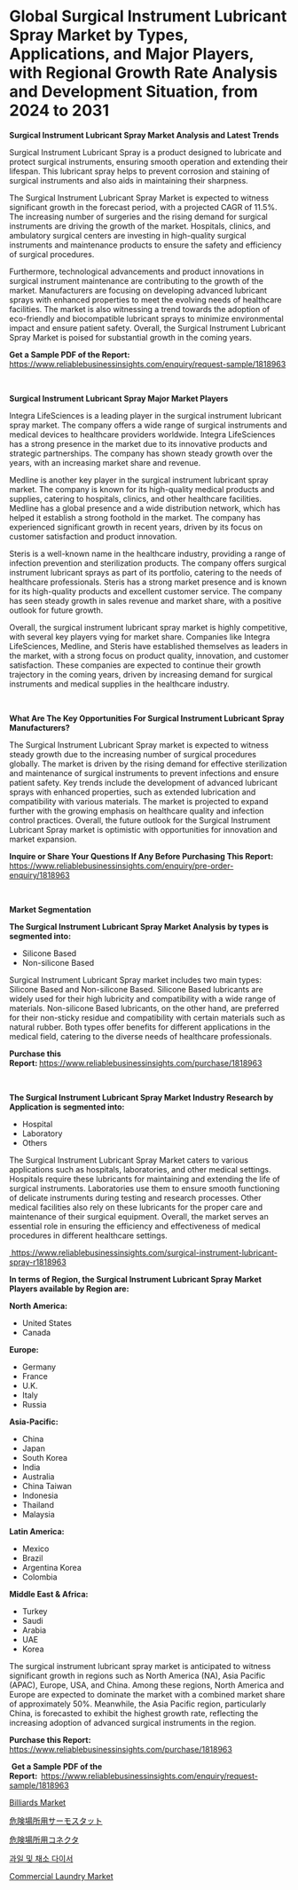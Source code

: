 <p><h1>Global Surgical Instrument Lubricant Spray Market by Types, Applications, and Major Players, with Regional Growth Rate Analysis and Development Situation, from 2024 to 2031</h1></p><p><strong>Surgical Instrument Lubricant Spray Market Analysis and Latest Trends</strong></p>
<p><p>Surgical Instrument Lubricant Spray is a product designed to lubricate and protect surgical instruments, ensuring smooth operation and extending their lifespan. This lubricant spray helps to prevent corrosion and staining of surgical instruments and also aids in maintaining their sharpness.</p><p>The Surgical Instrument Lubricant Spray Market is expected to witness significant growth in the forecast period, with a projected CAGR of 11.5%. The increasing number of surgeries and the rising demand for surgical instruments are driving the growth of the market. Hospitals, clinics, and ambulatory surgical centers are investing in high-quality surgical instruments and maintenance products to ensure the safety and efficiency of surgical procedures.</p><p>Furthermore, technological advancements and product innovations in surgical instrument maintenance are contributing to the growth of the market. Manufacturers are focusing on developing advanced lubricant sprays with enhanced properties to meet the evolving needs of healthcare facilities. The market is also witnessing a trend towards the adoption of eco-friendly and biocompatible lubricant sprays to minimize environmental impact and ensure patient safety. Overall, the Surgical Instrument Lubricant Spray Market is poised for substantial growth in the coming years.</p></p>
<p><strong>Get a Sample PDF of the Report:&nbsp;</strong> <a href="https://www.reliablebusinessinsights.com/enquiry/request-sample/1818963">https://www.reliablebusinessinsights.com/enquiry/request-sample/1818963</a></p>
<p>&nbsp;</p>
<p><strong>Surgical Instrument Lubricant Spray Major Market Players</strong></p>
<p><p>Integra LifeSciences is a leading player in the surgical instrument lubricant spray market. The company offers a wide range of surgical instruments and medical devices to healthcare providers worldwide. Integra LifeSciences has a strong presence in the market due to its innovative products and strategic partnerships. The company has shown steady growth over the years, with an increasing market share and revenue.</p><p>Medline is another key player in the surgical instrument lubricant spray market. The company is known for its high-quality medical products and supplies, catering to hospitals, clinics, and other healthcare facilities. Medline has a global presence and a wide distribution network, which has helped it establish a strong foothold in the market. The company has experienced significant growth in recent years, driven by its focus on customer satisfaction and product innovation.</p><p>Steris is a well-known name in the healthcare industry, providing a range of infection prevention and sterilization products. The company offers surgical instrument lubricant sprays as part of its portfolio, catering to the needs of healthcare professionals. Steris has a strong market presence and is known for its high-quality products and excellent customer service. The company has seen steady growth in sales revenue and market share, with a positive outlook for future growth.</p><p>Overall, the surgical instrument lubricant spray market is highly competitive, with several key players vying for market share. Companies like Integra LifeSciences, Medline, and Steris have established themselves as leaders in the market, with a strong focus on product quality, innovation, and customer satisfaction. These companies are expected to continue their growth trajectory in the coming years, driven by increasing demand for surgical instruments and medical supplies in the healthcare industry.</p></p>
<p>&nbsp;</p>
<p><strong>What Are The Key Opportunities For Surgical Instrument Lubricant Spray Manufacturers?</strong></p>
<p><p>The Surgical Instrument Lubricant Spray market is expected to witness steady growth due to the increasing number of surgical procedures globally. The market is driven by the rising demand for effective sterilization and maintenance of surgical instruments to prevent infections and ensure patient safety. Key trends include the development of advanced lubricant sprays with enhanced properties, such as extended lubrication and compatibility with various materials. The market is projected to expand further with the growing emphasis on healthcare quality and infection control practices. Overall, the future outlook for the Surgical Instrument Lubricant Spray market is optimistic with opportunities for innovation and market expansion.</p></p>
<p><strong>Inquire or Share Your Questions If Any Before Purchasing This Report:</strong> <a href="https://www.reliablebusinessinsights.com/enquiry/pre-order-enquiry/1818963">https://www.reliablebusinessinsights.com/enquiry/pre-order-enquiry/1818963</a></p>
<p>&nbsp;</p>
<p><strong>Market Segmentation</strong></p>
<p><strong>The Surgical Instrument Lubricant Spray Market Analysis by types is segmented into:</strong></p>
<p><ul><li>Silicone Based</li><li>Non-silicone Based</li></ul></p>
<p><p>Surgical Instrument Lubricant Spray market includes two main types: Silicone Based and Non-silicone Based. Silicone Based lubricants are widely used for their high lubricity and compatibility with a wide range of materials. Non-silicone Based lubricants, on the other hand, are preferred for their non-sticky residue and compatibility with certain materials such as natural rubber. Both types offer benefits for different applications in the medical field, catering to the diverse needs of healthcare professionals.</p></p>
<p><strong>Purchase this Report:&nbsp;</strong><a href="https://www.reliablebusinessinsights.com/purchase/1818963">https://www.reliablebusinessinsights.com/purchase/1818963</a></p>
<p>&nbsp;</p>
<p><strong>The Surgical Instrument Lubricant Spray Market Industry Research by Application is segmented into:</strong></p>
<p><ul><li>Hospital</li><li>Laboratory</li><li>Others</li></ul></p>
<p><p>The Surgical Instrument Lubricant Spray Market caters to various applications such as hospitals, laboratories, and other medical settings. Hospitals require these lubricants for maintaining and extending the life of surgical instruments. Laboratories use them to ensure smooth functioning of delicate instruments during testing and research processes. Other medical facilities also rely on these lubricants for the proper care and maintenance of their surgical equipment. Overall, the market serves an essential role in ensuring the efficiency and effectiveness of medical procedures in different healthcare settings.</p></p>
<p><a href="https://www.reliablebusinessinsights.com/surgical-instrument-lubricant-spray-r1818963">&nbsp;https://www.reliablebusinessinsights.com/surgical-instrument-lubricant-spray-r1818963</a></p>
<p><strong>In terms of Region, the Surgical Instrument Lubricant Spray Market Players available by Region are:</strong></p>
<p>
    <p> <strong> North America: </strong>
        <ul>
            <li>United States</li>
            <li>Canada</li>
        </ul>
        </p> 
    <p> <strong> Europe: </strong>
        <ul>
            <li>Germany</li>
            <li>France</li>
            <li>U.K.</li>
            <li>Italy</li>
            <li>Russia</li>
        </ul>
        </p> 
    <p> <strong> Asia-Pacific: </strong>
        <ul>
            <li>China</li>
            <li>Japan</li>
            <li>South Korea</li>
            <li>India</li>
            <li>Australia</li>
            <li>China Taiwan</li>
            <li>Indonesia</li>
            <li>Thailand</li>
            <li>Malaysia</li>
        </ul>
        </p> 
    <p> <strong> Latin America: </strong>
        <ul>
            <li>Mexico</li>
            <li>Brazil</li>
            <li>Argentina Korea</li>
            <li>Colombia</li>
        </ul>
        </p> 
    <p> <strong> Middle East & Africa: </strong>
        <ul>
            <li>Turkey</li>
            <li>Saudi</li>
            <li>Arabia</li>
            <li>UAE</li>
            <li>Korea</li>
        </ul>
    </p>
    </p>
<p><p>The surgical instrument lubricant spray market is anticipated to witness significant growth in regions such as North America (NA), Asia Pacific (APAC), Europe, USA, and China. Among these regions, North America and Europe are expected to dominate the market with a combined market share of approximately 50%. Meanwhile, the Asia Pacific region, particularly China, is forecasted to exhibit the highest growth rate, reflecting the increasing adoption of advanced surgical instruments in the region.</p></p>
<p><strong>Purchase this Report: </strong><a href="https://www.reliablebusinessinsights.com/purchase/1818963">https://www.reliablebusinessinsights.com/purchase/1818963</a></p>
<p>&nbsp;<strong>Get a Sample PDF of the Report:&nbsp;&nbsp;</strong><a href="https://www.reliablebusinessinsights.com/enquiry/request-sample/1818963">https://www.reliablebusinessinsights.com/enquiry/request-sample/1818963</a></p>
<p><strong></strong></p>
<p><p><a href="https://github.com/khlifeservices/Market-Research-Report-List-1/blob/main/billiards-market.md">Billiards Market</a></p><p><a href="https://github.com/leigh4852023/Market-Research-Report-List-1/blob/main/8282518140902.md">危険場所用サーモスタット</a></p><p><a href="https://github.com/alyle7648/Market-Research-Report-List-1/blob/main/6770596140901.md">危険場所用コネクタ</a></p><p><a href="https://github.com/hxzi07639916/Market-Research-Report-List-2/blob/main/9480773148788.md">과일 및 채소 다이서</a></p><p><a href="https://github.com/theanastasiyah/Market-Research-Report-List-1/blob/main/commercial-laundry-market.md">Commercial Laundry Market</a></p></p>